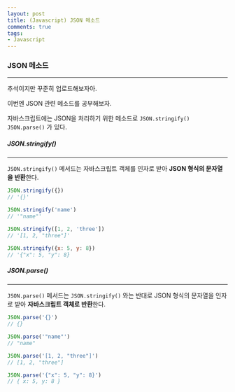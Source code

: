 ```yaml
---
layout: post
title: (Javascript) JSON 메소드
comments: true
tags:
- Javascript
---
```


 

### JSON 메소드

---



추석이지만 꾸준히 업로드해보자아.

이번엔 JSON 관련 메소드를 공부해보자.

자바스크립트에는 JSON을 처리하기 위한 메소드로 `JSON.stringify()` `JSON.parse()` 가 있다. 



##### JSON.stringify()

---

`JSON.stringify()` 메서드는 자바스크립트 객체를 인자로 받아  **JSON 형식의 문자열을 반환**한다. 



```javascript
JSON.stringify({}) 
// '{}'

JSON.stringify('name')
// '"name"'

JSON.stringify([1, 2, 'three'])
// '[1, 2, "three"]'

JSON.stringify({x: 5, y: 8})
// '{"x": 5, "y": 8}
```



##### JSON.parse()

---

`JSON.parse()` 메서드는 `JSON.stringify()` 와는 반대로 JSON 형식의 문자열을 인자로 받아 **자바스크립트 객체로 반환**한다.



```Javascript
JSON.parse('{}')
// {}

JSON.parse('"name"')
// "name"

JSON.parse('[1, 2, "three"]')
// [1, 2, "three"]

JSON.parse('{"x": 5, "y": 8}')
// { x: 5, y: 8 }
```



